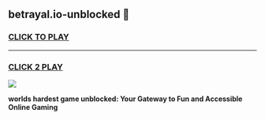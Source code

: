 
## betrayal.io-unblocked 👋
<h3>
<a href="https://premium.freeplayer.one?title=betrayal.io-unblocked&ref=14F">CLICK TO PLAY</a></h3>
<hr>

<h3>
<a href="https://premium.freeplayer.one?title=betrayal.io-unblocked&ref=14F">CLICK 2 PLAY</a>
  
</h3>

<a href="https://premium.freeplayer.one?title=betrayal.io-unblocked&ref=12F/"><img src="https://clearcache.store/games.png"></a>


**worlds hardest game unblocked: Your Gateway to Fun and Accessible Online Gaming**
